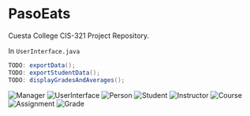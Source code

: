 # PasoEats
Cuesta College CIS-321 Project Repository.

In `UserInterface.java`
```java
TODO: exportData();
TODO: exportStudentData();
TODO: displayGradesAndAverages();
```

![Manager](https://github.com/brianrey/PasoEats/blob/Reese's-Branch/Class%20Diagrams/Manager.png)
![UserInterface](https://github.com/brianrey/PasoEats/blob/Reese's-Branch/Class%20Diagrams/UserInterface.png)
![Person](https://github.com/brianrey/PasoEats/blob/Reese's-Branch/Class%20Diagrams/Person.png)
![Student](https://github.com/brianrey/PasoEats/blob/Reese's-Branch/Class%20Diagrams/Student.png)
![Instructor](https://github.com/brianrey/PasoEats/blob/Reese's-Branch/Class%20Diagrams/Instructor.png)
![Course](https://github.com/brianrey/PasoEats/blob/Reese's-Branch/Class%20Diagrams/Course.png)
![Assignment](https://github.com/brianrey/PasoEats/blob/Reese's-Branch/Class%20Diagrams/Assignment.png)
![Grade](https://github.com/brianrey/PasoEats/blob/Reese's-Branch/Class%20Diagrams/Grade.png)
